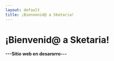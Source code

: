 ```yaml
---
layout: default
title: ¡Bienvenid@ a Sketaria!
---
```


# ¡Bienvenid@ a Sketaria!
**---Sitio web en desarorro---**
